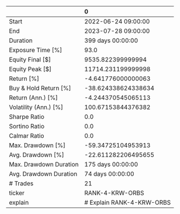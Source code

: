 |                        | 0                         |
|:-----------------------|:--------------------------|
| Start                  | 2022-06-24 09:00:00       |
| End                    | 2023-07-28 09:00:00       |
| Duration               | 399 days 00:00:00         |
| Exposure Time [%]      | 93.0                      |
| Equity Final [$]       | 9535.822399999994         |
| Equity Peak [$]        | 11714.231199999998        |
| Return [%]             | -4.641776000000063        |
| Buy & Hold Return [%]  | -38.624338624338634       |
| Return (Ann.) [%]      | -4.244370545065113        |
| Volatility (Ann.) [%]  | 100.67153844376382        |
| Sharpe Ratio           | 0.0                       |
| Sortino Ratio          | 0.0                       |
| Calmar Ratio           | 0.0                       |
| Max. Drawdown [%]      | -59.34725104953913        |
| Avg. Drawdown [%]      | -22.611282206495655       |
| Max. Drawdown Duration | 175 days 00:00:00         |
| Avg. Drawdown Duration | 74 days 00:00:00          |
| # Trades               | 21                        |
| ticker                 | RANK-4-KRW-ORBS           |
| explain                | # Explain RANK-4-KRW-ORBS |